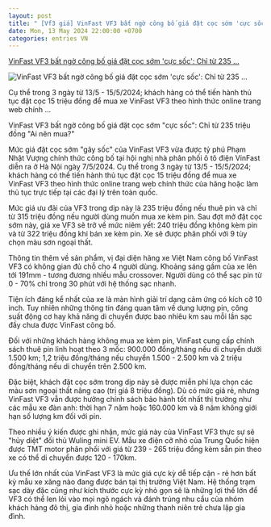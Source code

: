 ```yaml
---
layout: post
title: " [Vf3 giá] VinFast VF3 bất ngờ công bố giá đặt cọc sớm 'cực sốc': Chỉ từ 235 ..."
date: Mon, 13 May 2024 22:00:00 +0700
categories: entries VN
---
```

[VinFast VF3 bất ngờ công bố giá đặt cọc sớm 'cực sốc': Chỉ từ 235 ...](https://24hmoney.vn/news/vinfast-vf3-bat-ngo-cong-bo-gia-dat-coc-som-cuc-soc-chi-tu-235-trieu-dong-ai-nen-mua-c30a2273809.html)

![VinFast VF3 bất ngờ công bố giá đặt cọc sớm 'cực sốc': Chỉ từ 235 ...](https://cdn24hmoney.24hstatic.com/upload/images/2024-2/article_avatar_img/2024-05-13/1-1715588667-width497height280.jpg)

Cụ thể trong 3 ngày từ 13/5 - 15/5/2024; khách hàng có thể tiến hành thủ tục đặt cọc 15 triệu đồng để mua xe VinFast VF3 theo hình thức online trang web chính ...

VinFast VF3 bất ngờ công bố giá đặt cọc sớm "cực sốc": Chỉ từ 235 triệu đồng "Ai nên mua?"

Mức giá đặt cọc sớm "gây sốc" của VinFast VF3 vừa được tỷ phú Phạm Nhật Vượng chính thức công bố tại hội nghị nhà phân phối ô tô điện VinFast diễn ra ở Hà Nội ngày 7/5/2024. Cụ thể trong 3 ngày từ 13/5 - 15/5/2024; khách hàng có thể tiến hành thủ tục đặt cọc 15 triệu đồng để mua xe VinFast VF3 theo hình thức online trang web chính thức của hãng hoặc làm thủ tục trực tiếp tại các đại lý trên toàn quốc.

Mức giá ưu đãi của VF3 trong dịp này là 235 triệu đồng nếu thuê pin và chỉ từ 315 triệu đồng nếu người dùng muốn mua xe kèm pin. Sau đợt mở đặt cọc sớm này, giá xe VF3 sẽ trở về mức niêm yết: 240 triệu đồng không kèm pin và từ 322 triệu đồng khi bán xe kèm pin. Xe sẽ được phân phối với 9 tùy chọn màu sơn ngoại thất.

Thông tin thêm về sản phẩm, vị đại diện hãng xe Việt Nam công bố VinFast VF3 có không gian đủ chỗ cho 4 người dùng. Khoảng sáng gầm của xe lên tới 191mm - tương đương nhiều mẫu crossover. Người dùng có thể sạc pin từ 0 - 70% chỉ trong 30 phút với hệ thống sạc nhanh.

Tiện ích đáng kể nhất của xe là màn hình giải trí dạng cảm ứng có kích cỡ 10 inch. Tuy nhiên những thông tin đáng quan tâm về dung lượng pin, công suất động cơ hay khả năng di chuyển được bao nhiêu km sau mỗi lần sạc đầy chưa được VinFast công bố.

Đối với những khách hàng không mua xe kèm pin, VinFast cung cấp chính sách thuê pin linh hoạt theo 3 mốc: 900.000 đồng/tháng nếu di chuyển dưới 1.500 km; 1,2 triệu đồng/tháng nếu chuyển 1.500 - 2.500 km và 2 triệu đồng/tháng nếu di chuyển trên 2.500 km.

Đặc biệt, khách đặt cọc sớm trong dịp này sẽ được miễn phí lựa chọn các màu sơn ngoại thất nâng cao (trị giá 8 triệu đồng). Dù có mức giá rẻ, nhưng VinFast VF3 vẫn được hưởng chính sách bảo hành tốt nhất thị trường như các mẫu xe đàn anh: thời hạn 7 năm hoặc 160.000 km và 8 năm không giới hạn số lượng km đối với pin.

Theo nhiều ý kiến được ghi nhận, mức giá này của VinFast VF3 thực sự sẽ "hủy diệt" đối thủ Wuling mini EV. Mẫu xe điện cỡ nhỏ của Trung Quốc hiện được TMT motor phân phối với giá từ 239 - 265 triệu đồng kèm sẵn pin theo xe có thể di chuyển được 120 - 170km.

Ưu thế lớn nhất của VinFast VF3 là mức giá cực kỳ dễ tiếp cận - rẻ hơn bất kỳ mẫu xe xăng nào đang được bán tại thị trường Việt Nam. Hệ thống trạm sạc dày đặc cũng như kích thước cực kỳ nhỏ gọn sẽ là những lợi thế lớn để VF3 có thể len lỏi vào mọi ngõ ngách và đánh trúng nhu cầu của nhóm khách hàng đô thị, gia đình nhỏ hoặc những thanh niên trẻ chưa lập gia đình.

